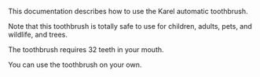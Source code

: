 This documentation describes how to use the Karel automatic toothbrush.

Note that this toothbrush is totally safe to use for children, adults, pets, and wildlife, and trees.

The toothbrush requires 32 teeth in your mouth.

You can use the toothbrush on your own.